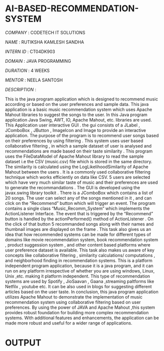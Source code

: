 # AI-BASED-RECOMMENDATION-SYSTEM

*COMPANY* : CODETECH IT SOLUTIONS

*NAME* : RUTIKSHA KAMLESH SANDHA

*INTERN ID* : CT04DK903

*DOMAIN* : JAVA PROGRAMMING

*DURATION* : 4 WEEKS

*MENTOR* : NEELA SANTOSH

*DESCRIPTION* : 

This is the java program application which is designed to recommend music according or based on the user preferences and sample data. This java application is a basic music recommendation system which uses Apache Mahout libraries to suggest the songs to the user.
In this Java program application Java Swing, AWT, IO, Apache Mahout, etc. libraries are used. This Application user interactive GUI . the gui consists of a JLabel , JComboBox , JButton , ImageIcon and Image to provide an interactive application. The purpose of the program is to recommend user songs based on their preferences by using filtering . This system uses user based collaborative filtering , in which a sample dataset of user is analysed and recommendations are made based on their taste similarity . This program uses the FileDataModel of Apache Mahout library to read the sample dataset i.e the CSV (music.csv) file which is stored in the same directory. The similarity is calculated using the LogLikelihoodSimilarity of Apache Mahout between the users . It is a commonly used collaborative filtering technique which works efficiently on data like CSV. 5 users are selected which have very much similar taste of music and their preferences are used to generate the recommandations .
The GUI is developed using the javax.swing library toolkit . There is a JComboBox which contains a list of 20 songs. The user can select any of the songs mentioned in it , and can click on the “Recommend” button which will trigger an event. The program contains a single class “Music_Recomm_System” which implements the ActionListener Interface. The event that is triggered by the “Recommend” button is handled by the actionPerformed() method of ActionListener . On the click of that button 5 recommanded songs along with their names and thumbnail images are displayed on the frame . 
This task also gives us an idea that how recommended systems can be made for different types of domains like movie recommendation system, book recommendation system , product suggession system , and other content based platforms where user preference dataset is available. This task  also makes us aware of key concepts like collaborative filtering , similarity calculations/ computations  , and neighborhood finding in recommendation systems. 
This is a platform independent program application, because it is a java program, and it can run on any platform irrespective of whether you are using windows, Linux, Unix ,etc. making it platform independent. This type of recommendation systems are used by Spotify , JioSaavan , Gaana ,streaming paltforms like Netfilx , youtube etc. It can  be also used in blogs for suggesting different articles based on the user taste.
In conclusion, this java program application utilizes Apache Mahout to demonstrate the implementation of music recommendation system using collaborative filtering based on user preferences. By using the power of JAVA and Apache Mahout ,this system provides robust foundation for building more complex recommendation systems. With additional features and enhancements, the application can be made more robust and useful for a wider range of applications. 

# OUTPUT



